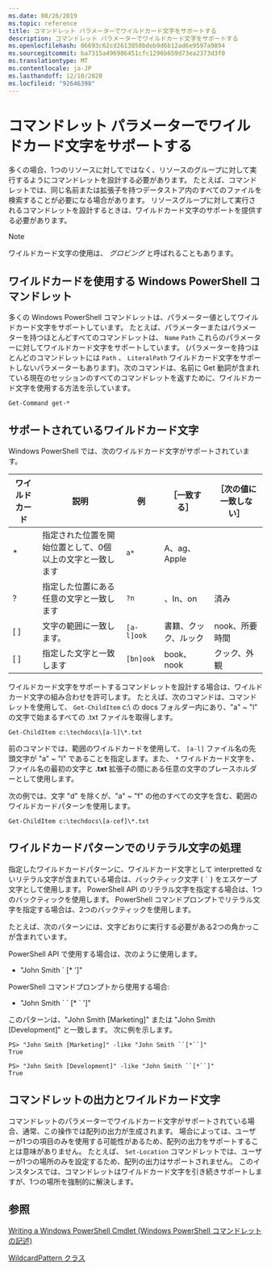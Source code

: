 ```yaml
---
ms.date: 08/26/2019
ms.topic: reference
title: コマンドレット パラメーターでワイルドカード文字をサポートする
description: コマンドレット パラメーターでワイルドカード文字をサポートする
ms.openlocfilehash: 06693c62cd2613050bdeb9d6b12ad6e9597a9894
ms.sourcegitcommit: ba7315a496986451cfc1296b659d73ea2373d3f0
ms.translationtype: MT
ms.contentlocale: ja-JP
ms.lasthandoff: 12/10/2020
ms.locfileid: "92646398"
---
```

# <a name="supporting-wildcard-characters-in-cmdlet-parameters"></a>コマンドレット パラメーターでワイルドカード文字をサポートする

多くの場合、1つのリソースに対してではなく、リソースのグループに対して実行するようにコマンドレットを設計する必要があります。 たとえば、コマンドレットでは、同じ名前または拡張子を持つデータストア内のすべてのファイルを検索することが必要になる場合があります。 リソースグループに対して実行されるコマンドレットを設計するときは、ワイルドカード文字のサポートを提供する必要があります。

> [!NOTE]
> ワイルドカード文字の使用は、 *グロビング* と呼ばれることもあります。

## <a name="windows-powershell-cmdlets-that-use-wildcards"></a>ワイルドカードを使用する Windows PowerShell コマンドレット

 多くの Windows PowerShell コマンドレットは、パラメーター値としてワイルドカード文字をサポートしています。 たとえば、パラメーターまたはパラメーターを持つほとんどすべてのコマンドレットは、 `Name` `Path` これらのパラメーターに対してワイルドカード文字をサポートしています。 (パラメーターを持つほとんどのコマンドレットには `Path` 、 `LiteralPath` ワイルドカード文字をサポートしないパラメーターもあります)。次のコマンドは、名前に Get 動詞が含まれている現在のセッションのすべてのコマンドレットを返すために、ワイルドカード文字を使用する方法を示しています。

 `Get-Command get-*`

## <a name="supported-wildcard-characters"></a>サポートされているワイルドカード文字

Windows PowerShell では、次のワイルドカード文字がサポートされています。

| ワイルドカード |                             説明                             |  例   |     ［一致する］      | ［次の値に一致しない］ |
| -------- | ------------------------------------------------------------------- | ---------- | ---------------- | -------------- |
| *        | 指定された位置を開始位置として、0個以上の文字と一致します | `a*`       | A、ag、Apple     |                |
| ?        | 指定した位置にある任意の文字と一致します                     | `?n`       | 、In、on       | 済み            |
| [ ]      | 文字の範囲に一致します。                                       | `[a-l]ook` | 書籍、クック、ルック | nook、所要時間     |
| [ ]      | 指定した文字と一致します                                    | `[bn]ook`  | book、nook       | クック、外観     |

ワイルドカード文字をサポートするコマンドレットを設計する場合は、ワイルドカード文字の組み合わせを許可します。 たとえば、次のコマンドは、コマンドレットを使用して、 `Get-ChildItem` c:\ の docs フォルダー内にあり、"a" ~ "l" の文字で始まるすべての .txt ファイルを取得します。

`Get-ChildItem c:\techdocs\[a-l]\*.txt`

前のコマンドでは、範囲のワイルドカードを使用して、 `[a-l]` ファイル名の先頭文字が "a" ~ "l" であることを指定します。また、 `*` ワイルドカード文字を、ファイル名の最初の文字と **.txt** 拡張子の間にある任意の文字のプレースホルダーとして使用します。

次の例では、文字 "d" を除くが、"a" ~ "f" の他のすべての文字を含む、範囲のワイルドカードパターンを使用します。

`Get-ChildItem c:\techdocs\[a-cef]\*.txt`

## <a name="handling-literal-characters-in-wildcard-patterns"></a>ワイルドカードパターンでのリテラル文字の処理

指定したワイルドカードパターンに、ワイルドカード文字として interpretted ないリテラル文字が含まれている場合は、バックティック文字 ( `` ` `` ) をエスケープ文字として使用します。 PowerShell API のリテラル文字を指定する場合は、1つのバックティックを使用します。 PowerShell コマンドプロンプトでリテラル文字を指定する場合は、2つのバックティックを使用します。

たとえば、次のパターンには、文字どおりに実行する必要がある2つの角かっこが含まれています。

PowerShell API で使用する場合は、次のように使用します。

- "John Smith \` [* ']"

PowerShell コマンドプロンプトから使用する場合:

- "John Smith \` \` [* \` ']"

このパターンは、"John Smith [Marketing]" または "John Smith [Development]" と一致します。 次に例を示します。

```
PS> "John Smith [Marketing]" -like "John Smith ``[*``]"
True

PS> "John Smith [Development]" -like "John Smith ``[*``]"
True
```

## <a name="cmdlet-output-and-wildcard-characters"></a>コマンドレットの出力とワイルドカード文字

コマンドレットのパラメーターでワイルドカード文字がサポートされている場合、通常、この操作では配列の出力が生成されます。
場合によっては、ユーザーが1つの項目のみを使用する可能性があるため、配列の出力をサポートすることは意味がありません。 たとえば、 `Set-Location` コマンドレットでは、ユーザーが1つの場所のみを設定するため、配列の出力はサポートされません。 このインスタンスでは、コマンドレットはワイルドカード文字を引き続きサポートしますが、1つの場所を強制的に解決します。

## <a name="see-also"></a>参照

[Writing a Windows PowerShell Cmdlet (Windows PowerShell コマンドレットの記述)](./writing-a-windows-powershell-cmdlet.md)

[WildcardPattern クラス](/dotnet/api/system.management.automation.wildcardpattern)
